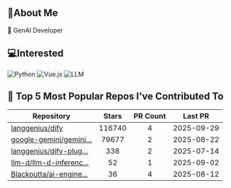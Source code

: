 ## 💫About Me 
🌱 GenAI Developer

## 💻Interested
![Python](https://img.shields.io/badge/python-3670A0?style=for-the-badge&logo=python&logoColor=ffdd54)   ![Vue.js](https://img.shields.io/badge/vuejs-%2335495e.svg?style=for-the-badge&logo=vuedotjs&logoColor=%234FC08D)  ![LLM](https://img.shields.io/badge/LLM-%23412991.svg?style=for-the-badge&logo=openai&logoColor=white)

## 🌟 Top 5 Most Popular Repos I've Contributed To

| Repository | Stars | PR Count | Last PR |
|-----|:---:|:---:|:---:|
| [langgenius/dify](https://github.com/langgenius/dify) | 116740 | 4 | 2025-09-29 |
| [google-gemini/gemini...](https://github.com/google-gemini/gemini-cli) | 79677 | 2 | 2025-08-22 |
| [langgenius/dify-plug...](https://github.com/langgenius/dify-plugin-daemon) | 338 | 2 | 2025-07-14 |
| [llm-d/llm-d-inferenc...](https://github.com/llm-d/llm-d-inference-sim) | 52 | 1 | 2025-09-02 |
| [Blackoutta/ai-engine...](https://github.com/Blackoutta/ai-engineer-training) | 36 | 4 | 2025-08-12 |

